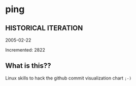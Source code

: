 # ping

## HISTORICAL ITERATION
2005-02-22

Incremented: 2822

## What is this?? 
Linux skills to hack the github commit visualization chart `;-)`
